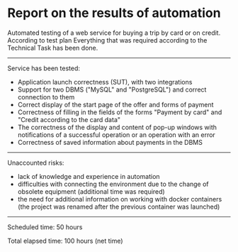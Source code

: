 # Report on the results of automation

Automated testing of a web service for buying a trip by card or on credit. According to test plan
Everything that was required according to the Technical Task has been done.

___

Service has been tested:

* Application launch correctness (SUT), with two integrations
* Support for two DBMS ("MySQL" and "PostgreSQL") and correct connection to them
* Correct display of the start page of the offer and forms of payment
* Correctness of filling in the fields of the forms "Payment by card" and "Credit according to the card data"
* The correctness of the display and content of pop-up windows with notifications of a successful operation or an operation with an error
* Correctness of saved information about payments in the DBMS
___

Unaccounted risks:

* lack of knowledge and experience in automation
* difficulties with connecting the environment due to the change of obsolete equipment (additional time was required)
* the need for additional information on working with docker containers (the project was renamed after the previous container was launched)

___

Scheduled time: 50 hours

Total elapsed time: 100 hours (net time)
